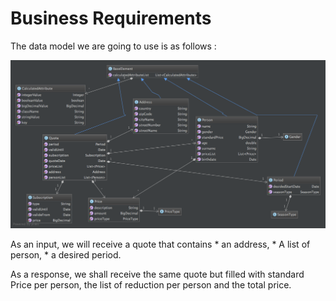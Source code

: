 # Business Requirements

The data model we are going to use is as follows : 


![](BRMS/Step2-DataModel/action09.png)

As an input, we will receive a quote that contains 
    * an address,
    * A list of person,
    * a desired period.

As a response, we shall receive the same quote but filled with standard Price per person, the list of reduction per person and the total price.





